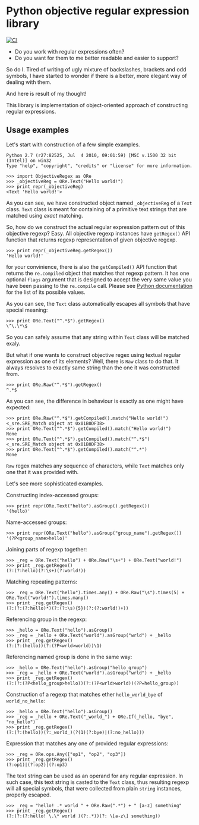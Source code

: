 Python objective regular expression library
==============================

[![CI](https://github.com/VRGhost/objective_regex/actions/workflows/main.yml/badge.svg?branch=main)](https://github.com/VRGhost/objective_regex/actions/workflows/main.yml)

* Do you work with regular expressions often?
* Do you want for them to me better readable and easier to support?

So do I. Tired of writing of ugly mixture of backslashes, brackets and odd symbols, I have started to wonder if there is a better, more elegant way of dealing with them.

And here is result of my thought!

This library is implementation of object-oriented approach of constructing regular expressions.



Usage examples
--------

Let's start with construction of a few simple examples.

    Python 2.7 (r27:82525, Jul  4 2010, 09:01:59) [MSC v.1500 32 bit (Intel)] on win32
    Type "help", "copyright", "credits" or "license" for more information.
   
    >>> import ObjectiveRegex as ORe
    >>> _objectiveReg = ORe.Text("Hello world!")
    >>> print repr(_objectiveReg)
    <Text 'Hello world!'>
    
As you can see, we have constructed object named `_objectiveReg` of a `Text` class. 
`Text` class is meant for containing of a primitive text strings that are matched using _exact_ matching.

So, how do we construct the actual regular expression pattern out of this objective regexp?
Easy. All objective regexp instances have `getRegex()` API function that returns regexp representation of given objective regexp.

    >>> print repr(_objectiveReg.getRegex())
    'Hello world!'

for your convinience, there is also the `getCompiled()` API function that returns the `re.compiled` object that matches that regexp pattern. It has one optional `flags` argument that is designed to accept the very same value you have been passing to the `re.compile` call. Please see [Python documentation](http://docs.python.org/library/re.html#contents-of-module-re) for the list of its possible values.


As you can see, the `Text` class automatically escapes all symbols that have special meaning:

    >>> print ORe.Text("^.*$").getRegex()
    \^\.\*\$
    
So you can safely assume that any string within `Text` class will be matched exaly.

But what if one wants to construct objective regex using textual regular expression as one of its elements?
Well, there is `Raw` class to do that. It always resolves to exactly same string than the one it was constructed from.

    >>> print ORe.Raw("^.*$").getRegex()
    ^.*$
    
As you can see, the difference in behaviour is exactly as one might have expected:

    >>> print ORe.Raw("^.*$").getCompiled().match("Hello world!")
    <_sre.SRE_Match object at 0x01B0DF38>
    >>> print ORe.Text("^.*$").getCompiled().match("Hello world!")
    None
    >>> print ORe.Text("^.*$").getCompiled().match("^.*$")
    <_sre.SRE_Match object at 0x01B0DF38>
    >>> print ORe.Text("^.*$").getCompiled().match("^.*")
    None    
    
`Raw` regex matches any sequence of characters, while `Text` matches only one that it was provided with.

Let's see more sophisticated examples.

Constructing index-accessed groups:

    >>> print repr(ORe.Text("hello").asGroup().getRegex())
    '(hello)'
    
Name-accessed groups:

    >>> print repr(ORe.Text("hello").asGroup("group_name").getRegex())
    '(?P<group_name>hello)'
    
Joining parts of regexp together:

    >>> _reg = ORe.Text("hello") + ORe.Raw("\s+") + ORe.Text("world!")
    >>> print _reg.getRegex()
    (?:(?:hello)(?:\s+)(?:world!))
    
Matching repeating patterns:

    >>> _reg = ORe.Text("hello").times.any() + ORe.Raw("\s").times(5) + ORe.Text("world!").times.many()
    >>> print _reg.getRegex()
    (?:(?:(?:hello)*)(?:(?:\s){5})(?:(?:world!)+))
    
Referencing group in the regexp:

    >>> _hello = ORe.Text("hello").asGroup()
    >>> _reg = _hello + ORe.Text("world").asGroup("wrld") + _hello
    >>> print _reg.getRegex()
    (?:(?:(hello))(?:(?P<wrld>world))\1)

Referencing named group is done in the same way:

    >>> _hello = ORe.Text("hello").asGroup("hello_group")
    >>> _reg = _hello + ORe.Text("world").asGroup("wrld") + _hello
    >>> print _reg.getRegex()
    (?:(?:(?P<hello_group>hello))(?:(?P<wrld>world))(?P=hello_group))
    
Construction of a regexp that matches ether `hello_world_bye` of `world_no_hello`:

    >>> _hello = ORe.Text("hello").asGroup()
    >>> _reg = _hello + ORe.Text("_world_") + ORe.If(_hello, "bye", "no_hello")
    >>> print _reg.getRegex()
    (?:(?:(hello))(?:_world_)(?(1)(?:bye)|(?:no_hello)))
    
Expression that matches any one of provided regular expressions:

    >>> _reg = ORe.ops.Any(["op1", "op2", "op3"])
    >>> print _reg.getRegex()
    (?:op1)|(?:op2)|(?:op3)

The text string can be used as an operand for any regular expression. In such case, this text string is casted to the `Text` class, thus resulting regexp will all special symbols, that were collected from plain `string` instances, properly escaped.

    >>> _reg = "hello! .* world " + ORe.Raw(".*") + " [a-z] something"
    >>> print _reg.getRegex()
    (?:(?:(?:hello! \.\* world )(?:.*))(?: \[a-z\] something))

